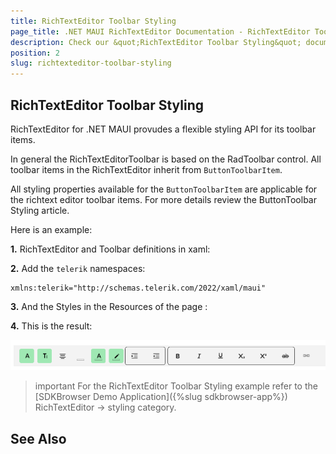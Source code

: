 ```yaml
---
title: RichTextEditor Toolbar Styling
page_title: .NET MAUI RichTextEditor Documentation - RichTextEditor Toolbar Styling
description: Check our &quot;RichTextEditor Toolbar Styling&quot; documentation article for Telerik RichTextEditor for .NET MAUI control.
position: 2
slug: richtexteditor-toolbar-styling
---
```


## RichTextEditor Toolbar Styling

RichTextEditor for .NET MAUI provudes a flexible styling API for its toolbar items. 

In general the RichTextEditorToolbar is based on the RadToolbar control. All toolbar items in the RichTextEditor inherit from `ButtonToolbarItem`.

All styling properties available for the `ButtonToolbarItem` are applicable for the richtext editor toolbar items. For more details review the ButtonToolbar Styling article. 

Here is an example:

**1.** RichTextEditor and Toolbar definitions in xaml:

<snippet id='richtexteditor-toolbar-styling-xaml' />

**2.** Add the `telerik` namespaces:

```XAML
xmlns:telerik="http://schemas.telerik.com/2022/xaml/maui"
```

**3.** And the Styles in the Resources of the page :

<snippet id='richtexteditor-toolbar-styling-resource' />

**4.** This is the result:

![RichTextEditor Toolbar Styling](../images/rte-toolbar-styling.png)

>important For the RichTextEditor Toolbar Styling example refer to the [SDKBrowser Demo Application]({%slug sdkbrowser-app%}) RichTextEditor -> styling category.


## See Also
